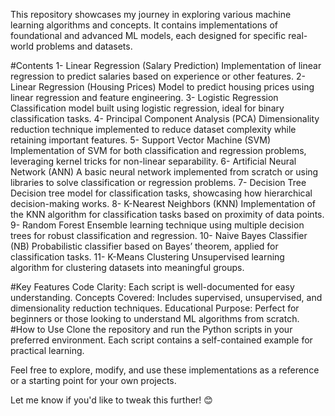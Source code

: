 This repository showcases my journey in exploring various machine learning algorithms and concepts. 
It contains implementations of foundational and advanced ML models, each designed for specific real-world problems and datasets.

#Contents
1- Linear Regression (Salary Prediction)
    Implementation of linear regression to predict salaries based on experience or other features.
2- Linear Regression (Housing Prices)
    Model to predict housing prices using linear regression and feature engineering.
3- Logistic Regression
    Classification model built using logistic regression, ideal for binary classification tasks.
4- Principal Component Analysis (PCA)
    Dimensionality reduction technique implemented to reduce dataset complexity while retaining important features.
5- Support Vector Machine (SVM)
    Implementation of SVM for both classification and regression problems, leveraging kernel tricks for non-linear separability.
6- Artificial Neural Network (ANN)
    A basic neural network implemented from scratch or using libraries to solve classification or regression problems.
7- Decision Tree
    Decision tree model for classification tasks, showcasing how hierarchical decision-making works.
8- K-Nearest Neighbors (KNN)
    Implementation of the KNN algorithm for classification tasks based on proximity of data points.
9- Random Forest
    Ensemble learning technique using multiple decision trees for robust classification and regression.
10- Naive Bayes Classifier (NB)
      Probabilistic classifier based on Bayes’ theorem, applied for classification tasks.
11- K-Means Clustering
      Unsupervised learning algorithm for clustering datasets into meaningful groups.

#Key Features
  Code Clarity: Each script is well-documented for easy understanding.
  Concepts Covered: Includes supervised, unsupervised, and dimensionality reduction techniques.
  Educational Purpose: Perfect for beginners or those looking to understand ML algorithms from scratch.
#How to Use
  Clone the repository and run the Python scripts in your preferred environment. Each script contains a self-contained example for practical learning.

Feel free to explore, modify, and use these implementations as a reference or a starting point for your own projects.

Let me know if you'd like to tweak this further! 😊
